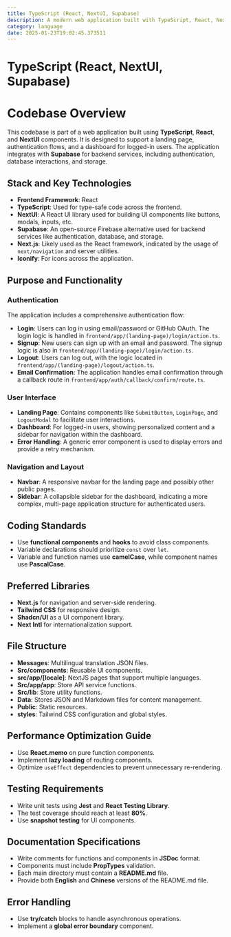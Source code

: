 ```yaml
---
title: TypeScript (React, NextUI, Supabase)
description: A modern web application built with TypeScript, React, NextUI, and Supabase, featuring authentication, a responsive UI, and a dashboard for logged-in users.
category: language
date: 2025-01-23T19:02:45.373511
---
```


# TypeScript (React, NextUI, Supabase)

# Codebase Overview

This codebase is part of a web application built using **TypeScript**, **React**, and **NextUI** components. It is designed to support a landing page, authentication flows, and a dashboard for logged-in users. The application integrates with **Supabase** for backend services, including authentication, database interactions, and storage.

## Stack and Key Technologies

- **Frontend Framework**: React
- **TypeScript**: Used for type-safe code across the frontend.
- **NextUI**: A React UI library used for building UI components like buttons, modals, inputs, etc.
- **Supabase**: An open-source Firebase alternative used for backend services like authentication, database, and storage.
- **Next.js**: Likely used as the React framework, indicated by the usage of `next/navigation` and server utilities.
- **Iconify**: For icons across the application.

## Purpose and Functionality

### Authentication

The application includes a comprehensive authentication flow:

- **Login**: Users can log in using email/password or GitHub OAuth. The login logic is handled in `frontend/app/(landing-page)/login/action.ts`.
- **Signup**: New users can sign up with an email and password. The signup logic is also in `frontend/app/(landing-page)/login/action.ts`.
- **Logout**: Users can log out, with the logic located in `frontend/app/(landing-page)/logout/action.ts`.
- **Email Confirmation**: The application handles email confirmation through a callback route in `frontend/app/auth/callback/confirm/route.ts`.

### User Interface

- **Landing Page**: Contains components like `SubmitButton`, `LoginPage`, and `LogoutModal` to facilitate user interactions.
- **Dashboard**: For logged-in users, showing personalized content and a sidebar for navigation within the dashboard.
- **Error Handling**: A generic error component is used to display errors and provide a retry mechanism.

### Navigation and Layout

- **Navbar**: A responsive navbar for the landing page and possibly other public pages.
- **Sidebar**: A collapsible sidebar for the dashboard, indicating a more complex, multi-page application structure for authenticated users.

## Coding Standards

- Use **functional components** and **hooks** to avoid class components.
- Variable declarations should prioritize `const` over `let`.
- Variable and function names use **camelCase**, while component names use **PascalCase**.

## Preferred Libraries

- **Next.js** for navigation and server-side rendering.
- **Tailwind CSS** for responsive design.
- **Shadcn/UI** as a UI component library.
- **Next Intl** for internationalization support.

## File Structure

- **Messages**: Multilingual translation JSON files.
- **Src/components**: Reusable UI components.
- **src/app/[locale]**: NextJS pages that support multiple languages.
- **Src/app/app**: Store API service functions.
- **Src/lib**: Store utility functions.
- **Data**: Stores JSON and Markdown files for content management.
- **Public**: Static resources.
- **styles**: Tailwind CSS configuration and global styles.

## Performance Optimization Guide

- Use **React.memo** on pure function components.
- Implement **lazy loading** of routing components.
- Optimize `useEffect` dependencies to prevent unnecessary re-rendering.

## Testing Requirements

- Write unit tests using **Jest** and **React Testing Library**.
- The test coverage should reach at least **80%**.
- Use **snapshot testing** for UI components.

## Documentation Specifications

- Write comments for functions and components in **JSDoc** format.
- Components must include **PropTypes** validation.
- Each main directory must contain a **README.md** file.
- Provide both **English** and **Chinese** versions of the README.md file.

## Error Handling

- Use **try/catch** blocks to handle asynchronous operations.
- Implement a **global error boundary** component.
